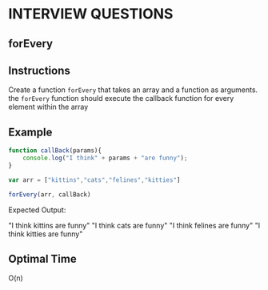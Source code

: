 # INTERVIEW QUESTIONS

## forEvery

## Instructions

Create a function `forEvery` that takes an array and a function as arguments. 
the `forEvery` function should execute the callback function for every element within the array

## Example
```javascript
function callBack(params){
	console.log("I think" + params + "are funny");
}

var arr = ["kittins","cats","felines","kitties"]

forEvery(arr, callBack)

```

Expected Output: 

"I think kittins are funny"
"I think cats are funny"
"I think felines are funny"
"I think kitties are funny"

## Optimal Time
O(n)
